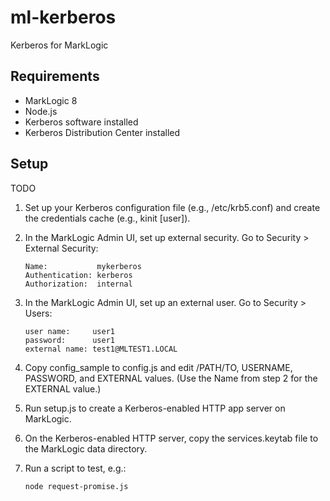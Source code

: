 # ml-kerberos

Kerberos for MarkLogic

## Requirements

- MarkLogic 8
- Node.js
- Kerberos software installed
- Kerberos Distribution Center installed

## Setup

TODO

1. Set up your Kerberos configuration file (e.g., /etc/krb5.conf) and create the credentials cache (e.g., kinit [user]).

2. In the MarkLogic Admin UI, set up external security. Go to Security > External Security:
   ```
   Name:           mykerberos
   Authentication: kerberos
   Authorization:  internal
   ```
3. In the MarkLogic Admin UI, set up an external user. Go to Security > Users:
   ```
   user name:     user1
   password:      user1
   external name: test1@MLTEST1.LOCAL
   ```

4. Copy config_sample to config.js and edit /PATH/TO, USERNAME, PASSWORD, and EXTERNAL values. (Use the Name from step 2 for the EXTERNAL value.)

5. Run setup.js to create a Kerberos-enabled HTTP app server on MarkLogic.

6. On the Kerberos-enabled HTTP server, copy the services.keytab file to the MarkLogic data directory.

7. Run a script to test, e.g.:
   ```
   node request-promise.js
   ```

